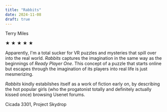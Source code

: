 ```yaml
---
title: "Rabbits"
date: 2024-11-08
draft: true
---
```


Terry Miles

&#9733; &#9733; &#9733; &#9733; &#9733;

Apparently, I'm a total sucker for VR puzzles and mysteries that spill over into the real world. _Rabbits_ captures the imagination in the same way as the beginnings of _Ready Player One_. This concept of a puzzle that starts online but escapes through the imagination of its players into real life is just mesmerizing.

_Rabbits_ kindly estabilshes itself as a work of fiction early on, by describing the hot popular girls (who the progatonist totally and definitely actually kissed once) browsing Usenet forums.

Cicada 3301, Project Skydrop
